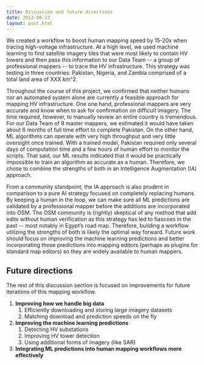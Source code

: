 ```yaml
---
title: Discussion and future directions
date: 2012-08-23
layout: post.html
---
```


We created a workflow to boost human mapping speed by 15-20x when tracing high-voltage infrastructure. At a high level, we used machine learning to find satellite imagery tiles that were most likely to contain HV towers and then pass this information to our Data Team -- a group of professional mappers -- to trace the HV infrastructure. This strategy was testing in three countries: Pakistan, Nigeria, and Zambia comprised of a total land area of XXX km^2.

Throughout the course of this project, we confirmed that neither humans nor an automated system alone are currently a feasible approach for mapping HV infrastructure. One one hand, professional mappers are very accurate and know when to ask for confirmation on difficult imagery. The time required, however, to manually review an entire country is tremendous. For our Data Team of 8 master mappers, we estimated it would have taken about 6 months of full time effort to complete Pakistan. On the other hand, ML algorithms can operate with very high throughput and very little oversight once trained. With a trained model, Pakistan required only several days of computation time and a few hours of human effort to monitor the scripts. That said, our ML results indicated that it would be practically impossible to train an algorithm as accurate as a human. Therefore, we chose to combine the strengths of both in an Intelligence Augmentation (IA) approach.

From a community standpoint, the IA approach is also prudent in comparison to a pure AI strategy focused on completely replacing humans. By keeping a human in the loop, we can make sure all ML predictions are validated by a professional mapper before the additions are incorporated into OSM. The OSM community is (rightly) skeptical of any method that add edits without human verification as this strategy has led to fiascoes in the past -- most notably in Egypt’s road map. Therefore, building a workflow utilizing the strengths of both is likely the optimal way forward. Future work should focus on improving the machine learning predictions and better incorporating those predictions into mapping editors (perhaps as plugins for standard map editors) so they are widely available to human mappers.


## Future directions
The rest of this discussion section is focused on improvements for future iterations of this mapping workflow.

1. **Improving how we handle big data**
    1. Efficiently downloading and storing large imagery datasets
    1. Matching download and prediction speeds on the fly
1. **Improving the machine learning predictions**
    1. Detecting HV substations
    1. Improving HV tower detection
    1. Using additional forms of imagery (like SAR)
1. **Integrating ML predictions into human mapping workflows more effectively**
